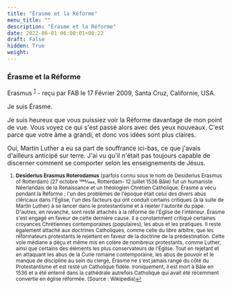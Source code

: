 ```yaml
---
title: "Érasme et la Réforme"
menu_title: ""
description: "Érasme et la Réforme"
date: 2022-06-01 06:00:01+00:22
draft: False
hidden: True
weight:
---
```

### Érasme et la Réforme

Erasmus <sup id="a1">[1](#f1)</sup> - reçu par FAB le 17 Février 2009, Santa Cruz, Californie, USA.

Je suis Érasme.

Je suis heureux que vous puissiez voir la Réforme davantage de mon point de vue. Vous voyez ce qui s'est passé alors avec des yeux nouveaux. C'est parce que votre âme a grandi, et donc vos idées sont plus claires.

Oui, Martin Luther a eu sa part de souffrance ici-bas, ce que j'avais d'ailleurs anticipé sur terre. J'ai vu qu'il n'était pas toujours capable de discerner comment se comporter selon les enseignements de Jésus.
<small>

1. <large id="f1"> **Desiderius Erasmus Roterodamus** (parfois connu sous le nom de Desiderius Erasmus of Rotterdam) (27 octobre 1466⁄1469, Rotterdam- 12 juillet 1536 Bâle) fut un humaniste Néerlandais de la Renaissance et un théologien Chrétien Catholique. Érasme a vécu pendant la Réforme ; l'un des problèmes de l'époque était celui des divers abus cléricaux dans l'Église, l'un des facteurs qui ont conduit certains critiques (à la suite de Martin Luther) à se lancer dans le protestantisme et à rejeter l'autorité du pape. D'autres, en revanche, sont resté attachés à la réforme de l'Église de l'intérieur. Érasme s'est engagé en faveur de cette dernière cause. Il a constamment critiqué certaines croyances Chrétiennes contemporaines (populaires), les abus et les pratiques. Il reste également attaché aux doctrines Catholiques, comme celle du libre arbitre, que les réformateurs protestants le rejettent en faveur de la doctrine de la prédestination. Cette voie médiane a déçu et même mis en colère de nombreux protestants, comme Luther, ainsi que certains des éléments les plus conservateurs de l'Église. Tout en rejetant et en attaquant les abus de la Curie romaine contemporaine, les abus de pouvoir et le manque de discipline au sein du clergé, Érasme ne s'est jamais rangé du côté du Protestantisme et est resté un Catholique fidèle. Ironiquement, il est mort à Bâle en 1536 et a été enterré dans la cathédrale autrefois Catholique qui avait été récemment convertie en église réformée. (Source : Wikipedia)[↩](#a1)
